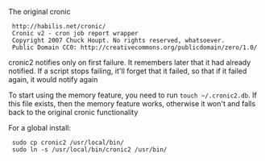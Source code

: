 The original cronic

     http://habilis.net/cronic/
     Cronic v2 - cron job report wrapper
     Copyright 2007 Chuck Houpt. No rights reserved, whatsoever.
     Public Domain CC0: http://creativecommons.org/publicdomain/zero/1.0/

cronic2 notifies only on first failure.
It remembers later that it had already notified.
If a script stops failing, it'll forget that it failed, so that if it failed again, it would notify again

To start using the memory feature, you need to run `touch ~/.cronic2.db`.
If this file exists, then the memory feature works, otherwise it won't and falls back to the original cronic functionality

For a global install:

     sudo cp cronic2 /usr/local/bin/
     sudo ln -s /usr/local/bin/cronic2 /usr/bin/


